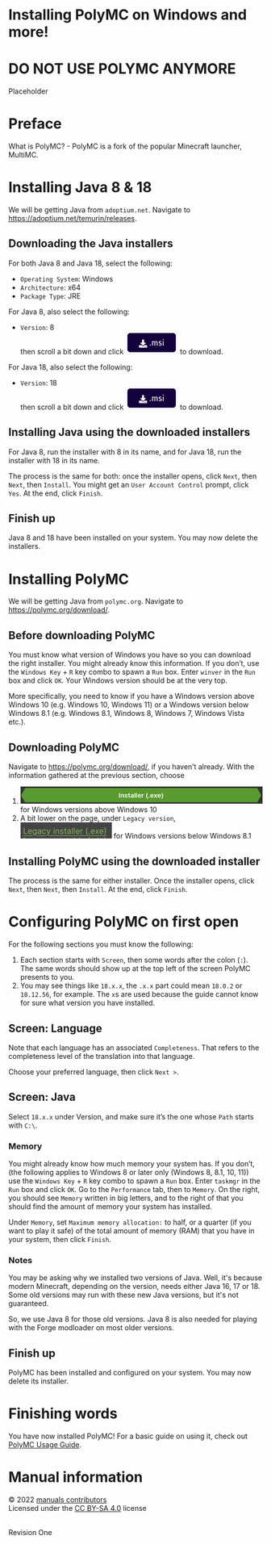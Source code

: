 # Installing PolyMC on Windows and more!

# DO NOT USE POLYMC ANYMORE

Placeholder

# Preface
What is PolyMC? - PolyMC is a fork of the popular Minecraft launcher, MultiMC.

# Installing Java 8 & 18
We will be getting Java from `adoptium.net`. Navigate to <https://adoptium.net/temurin/releases>.

## Downloading the Java installers
For both Java 8 and Java 18, select the following:
* `Operating System`: Windows
* `Architecture`: x64
* `Package Type`: JRE

For Java 8, also select the following:
* `Version`: 8
<br> then scroll a bit down and click ![Download Button which says .msi with a download icon to the left of the text](./PolyMC_Windows_Installation/java_installers_msi_download_button.png) to download.

For Java 18, also select the following:
* `Version`: 18
<br> then scroll a bit down and click ![Download Button which says .msi with a download icon to the left of the text](./PolyMC_Windows_Installation/java_installers_msi_download_button.png) to download.

## Installing Java using the downloaded installers
For Java 8, run the installer with 8 in its name, and for Java 18, run the installer with 18 in its name.

The process is the same for both: once the installer opens, click `Next`, then `Next`, then `Install`. You might get an `User Account Control` prompt, click `Yes`. At the end, click `Finish`.
## Finish up
Java 8 and 18 have been installed on your system. You may now delete the installers.

# Installing PolyMC
We will be getting Java from `polymc.org`. Navigate to <https://polymc.org/download/>.

## Before downloading PolyMC
You must know what version of Windows you have so you can download the right installer. You might already know this information. If you don’t, use the `Windows Key` + `R` key combo to spawn a `Run` box. Enter `winver` in the `Run` box and click `OK`. Your Windows version should be at the very top.

More specifically, you need to know if you have a Windows version above Windows 10 (e.g. Windows 10, Windows 11) or a Windows version below Windows 8.1 (e.g. Windows 8.1, Windows 8, Windows 7, Windows Vista etc.).

## Downloading PolyMC
Navigate to <https://polymc.org/download/>, if you haven’t already. With the information gathered at the previous section, choose
1. ![Long, green button which says Installer (.exe)](./PolyMC_Windows_Installation/polymc_installer_download_button.png) for Windows versions above Windows 10
2. A bit lower on the page, under `Legacy version`, ![Clickable text. The text is Legacy installer (.exe)](./PolyMC_Windows_Installation/polymc_legacy_installer_download_button.png) for Windows versions below Windows 8.1

## Installing PolyMC using the downloaded installer
The process is the same for either installer. Once the installer opens, click `Next`, then `Next`, then `Install`. At the end, click `Finish`.

# Configuring PolyMC on first open
For the following sections you must know the following:
1. Each section starts with `Screen`, then some words after the colon (`:`). The same words should show up at the top left of the screen PolyMC presents to you.
2. You may see things like `18.x.x`, the `.x.x` part could mean `18.0.2` or `18.12.56`, for example. The `x`s are used because the guide cannot know for sure what version you have installed.

## Screen: Language
Note that each language has an associated `Completeness`. That refers to the completeness level of the translation into that language.

Choose your preferred language, then click `Next >`.

## Screen: Java
Select `18.x.x` under Version, and make sure it’s the one whose `Path` starts with `C:\`.

### Memory

You might already know how much memory your system has. If you don’t, (the following applies to Windows 8 or later only (Windows 8, 8.1, 10, 11)) use the `Windows Key` + `R` key combo to spawn a `Run` box. Enter `taskmgr` in the `Run` box and click `OK`. Go to the `Performance` tab, then to `Memory`. On the right, you should see `Memory` written in big letters, and to the right of that you should find the amount of memory your system has installed.

Under `Memory`, set `Maximum memory allocation:` to half, or a quarter (if you want to play it safe) of the total amount of memory (RAM) that you have in your system, then click `Finish`.

### Notes

You may be asking why we installed two versions of Java. Well, it's because modern Minecraft, depending on the version, needs either Java 16, 17 or 18. Some old versions may run with these new Java versions, but it's not guaranteed.

So, we use Java 8 for those old versions. Java 8 is also needed for playing with the Forge modloader on most older versions.

## Finish up
PolyMC has been installed and configured on your system. You may now delete its installer.

# Finishing words

You have now installed PolyMC! For a basic guide on using it, check out [PolyMC Usage Guide](https://github.com/thefirethirteen/manuals/blob/main/Minecraft/Launchers/PolyMC/PolyMC_Usage_Guide.md).

# Manual information

&copy; 2022 [manuals contributors](https://github.com/thefirethirteen/manuals/blob/main/contributors.md)
<br> Licensed under the [CC BY-SA 4.0](https://creativecommons.org/licenses/by-sa/4.0/) license

<br> Revision One
